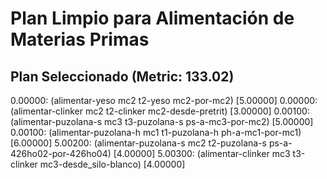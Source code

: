 # Plan Limpio para Alimentación de Materias Primas

## Plan Seleccionado (Metric: 133.02)

0.00000: (alimentar-yeso mc2 t2-yeso mc2-por-mc2) [5.00000]
0.00000: (alimentar-clinker mc2 t2-clinker mc2-desde-pretrit) [3.00000]
0.00100: (alimentar-puzolana-s mc3 t3-puzolana-s ps-a-mc3-por-mc2) [5.00000]
0.00100: (alimentar-puzolana-h mc1 t1-puzolana-h ph-a-mc1-por-mc1) [6.00000]
5.00200: (alimentar-puzolana-s mc2 t2-puzolana-s ps-a-426ho02-por-426ho04) [4.00000]
5.00300: (alimentar-clinker mc3 t3-clinker mc3-desde_silo-blanco) [4.00000]